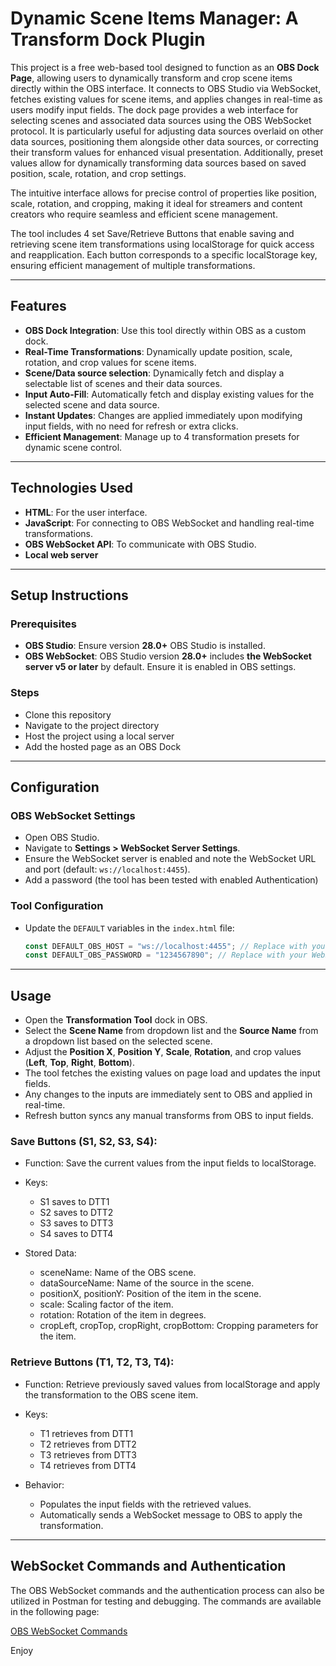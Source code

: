 
# Dynamic Scene Items Manager: A Transform Dock Plugin

This project is a free web-based tool designed to function as an **OBS Dock Page**, allowing users to dynamically transform and crop scene items directly within the OBS interface. It connects to OBS Studio via WebSocket, fetches existing values for scene items, and applies changes in real-time as users modify input fields. The dock page provides a web interface for selecting scenes and associated data sources using the OBS WebSocket protocol. It is particularly useful for adjusting data sources overlaid on other data sources, positioning them alongside other data sources, or correcting their transform values for enhanced visual presentation. Additionally, preset values allow for dynamically transforming data sources based on saved position, scale, rotation, and crop settings.

The intuitive interface allows for precise control of properties like position, scale, rotation, and cropping, making it ideal for streamers and content creators who require seamless and efficient scene management.

The tool includes 4 set Save/Retrieve Buttons that enable saving and retrieving scene item transformations using localStorage for quick access and reapplication. Each button corresponds to a specific localStorage key, ensuring efficient management of multiple transformations.

---

## Features

- **OBS Dock Integration**: Use this tool directly within OBS as a custom dock.
- **Real-Time Transformations**: Dynamically update position, scale, rotation, and crop values for scene items.
- **Scene/Data source selection**: Dynamically fetch and display a selectable list of scenes and their data sources.
- **Input Auto-Fill**: Automatically fetch and display existing values for the selected scene and data source.
- **Instant Updates**: Changes are applied immediately upon modifying input fields, with no need for refresh or extra clicks.
- **Efficient Management**: Manage up to 4 transformation presets for dynamic scene control.

---

## Technologies Used

- **HTML**: For the user interface.
- **JavaScript**: For connecting to OBS WebSocket and handling real-time transformations.
- **OBS WebSocket API**: To communicate with OBS Studio.
- **Local web server**

---

## Setup Instructions

### Prerequisites

- **OBS Studio**: Ensure version **28.0+** OBS Studio is installed.
- **OBS WebSocket**: OBS Studio version **28.0+** includes **the WebSocket server v5 or later** by default. Ensure it is enabled in OBS settings.

### Steps

- Clone this repository
- Navigate to the project directory
- Host the project using a local server
- Add the hosted page as an OBS Dock

---

## Configuration

### OBS WebSocket Settings

- Open OBS Studio.
- Navigate to **Settings > WebSocket Server Settings**.
- Ensure the WebSocket server is enabled and note the WebSocket URL and port (default: `ws://localhost:4455`).
- Add a password (the tool has been tested with enabled Authentication)

### Tool Configuration

- Update the `DEFAULT` variables in the `index.html` file:
  ```javascript
  const DEFAULT_OBS_HOST = "ws://localhost:4455"; // Replace with your OBS WebSocket URL
  const DEFAULT_OBS_PASSWORD = "1234567890"; // Replace with your WebSocket password
  ```

---

## Usage

- Open the **Transformation Tool** dock in OBS.
- Select the **Scene Name** from dropdown list and the **Source Name** from a dropdown list based on the selected scene.
- Adjust the **Position X**, **Position Y**, **Scale**, **Rotation**, and crop values (**Left**, **Top**, **Right**, **Bottom**).
- The tool fetches the existing values on page load and updates the input fields.
- Any changes to the inputs are immediately sent to OBS and applied in real-time.
- Refresh button syncs any manual transforms from OBS to input fields.

### Save Buttons (S1, S2, S3, S4):

- Function: Save the current values from the input fields to localStorage.
  
- Keys:
  - S1 saves to DTT1
  - S2 saves to DTT2
  - S3 saves to DTT3
  - S4 saves to DTT4

- Stored Data:
  - sceneName: Name of the OBS scene.
  - dataSourceName: Name of the source in the scene.
  - positionX, positionY: Position of the item in the scene.
  - scale: Scaling factor of the item.
  - rotation: Rotation of the item in degrees.
  - cropLeft, cropTop, cropRight, cropBottom: Cropping parameters for the item.

### Retrieve Buttons (T1, T2, T3, T4):
- Function: Retrieve previously saved values from localStorage and apply the transformation to the OBS scene item.
  
- Keys:
  - T1 retrieves from DTT1
  - T2 retrieves from DTT2
  - T3 retrieves from DTT3
  - T4 retrieves from DTT4
  
- Behavior:
  - Populates the input fields with the retrieved values.
  - Automatically sends a WebSocket message to OBS to apply the transformation.

---

## WebSocket Commands and Authentication

The OBS WebSocket commands and the authentication process can also be utilized in Postman for testing and debugging. The commands are available in the following page:

[OBS WebSocket Commands](https://github.com/ManolisMariakakis/OBS-Dynamic-Transformation-Tool/blob/main/OBS_WebSocket_Commands_README.md)

Enjoy

